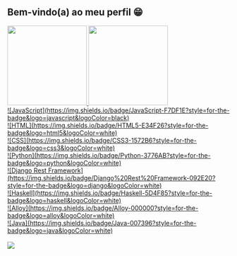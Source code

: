 ## Bem-vindo(a) ao meu perfil 😁

 <div>
   <a href="https://github.com/hennanhfalcao">
   <img height="180em" src="https://github-readme-stats.vercel.app/api?username=hennanhfalcao&show_icons=true&theme=tokyonight&include_all_commits=true&count_private=true"/>
   <img height="180em" src="https://github-readme-stats.vercel.app/api/top-langs/?username=hennanhfalcao&layout=compact&langs_count=6&theme=tokyonight"/>
  
<div>![JavaScript](https://img.shields.io/badge/JavaScript-F7DF1E?style=for-the-badge&logo=javascript&logoColor=black)</div>

<div>![HTML](https://img.shields.io/badge/HTML5-E34F26?style=for-the-badge&logo=html5&logoColor=white)</div>
<div>![CSS](https://img.shields.io/badge/CSS3-1572B6?style=for-the-badge&logo=css3&logoColor=white)</div>
<div>![Python](https://img.shields.io/badge/Python-3776AB?style=for-the-badge&logo=python&logoColor=white)</div>
<div>![Django Rest Framework](https://img.shields.io/badge/Django%20Rest%20Framework-092E20?style=for-the-badge&logo=django&logoColor=white)</div>
<div>![Haskell](https://img.shields.io/badge/Haskell-5D4F85?style=for-the-badge&logo=haskell&logoColor=white)</div>
<div>![Alloy](https://img.shields.io/badge/Alloy-000000?style=for-the-badge&logo=alloy&logoColor=white)</div>
<div>![Java](https://img.shields.io/badge/Java-007396?style=for-the-badge&logo=java&logoColor=white)</div>

 
 <br>
 
<div>  
  <a href="https://www.linkedin.com/in/hennan-heim-79a89894/" target="_blank"><img src="https://img.shields.io/badge/-LinkedIn-%230077B5?style=for-the-badge&logo=linkedin&logoColor=white" target="_blank"></a> 

</div>
